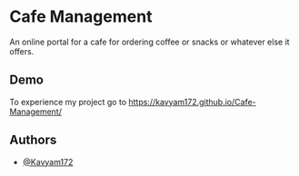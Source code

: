 # Cafe Management 

An online portal for a cafe for ordering coffee or snacks or whatever else it offers.


## Demo

To experience my project go to https://kavyam172.github.io/Cafe-Management/


## Authors

- [@Kavyam172](https://www.github.com/Kavyam172)
